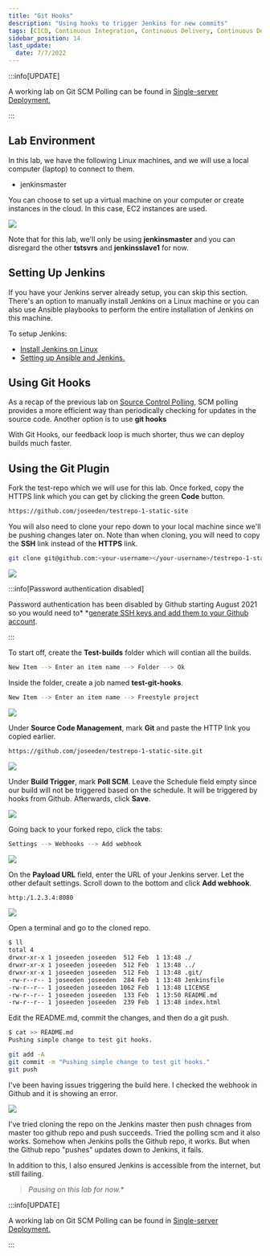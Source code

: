 ```yaml
---
title: "Git Hooks"
description: "Using hooks to trigger Jenkins for new commits"
tags: [CICD, Continuous Integration, Continuous Delivery, Continuous Deployment, Jenkins, Maven, Git, Github]
sidebar_position: 14
last_update:
  date: 7/7/2022
---
```




:::info[UPDATE]

A working lab on Git SCM Polling can be found in [Single-server Deployment.](/docs/017-Version-Control-and-CICD/002-CICD/003-Jenkins-Labs/030-Single-Server-Deployment.md)

:::



## Lab Environment

In this lab, we have the following Linux machines, and we will use a local computer (laptop) to connect to them.

- jenkinsmaster

You can choose to set up a virtual machine on your computer or create instances in the cloud. In this case, EC2 instances are used.

<div class='img-center'>

![](/img/docs/ansible-lab-diagram-4.png)

</div>

Note that for this lab, we'll only be using **jenkinsmaster** and you can disregard the other **tstsvrs** and **jenkinsslave1** for now.

## Setting Up Jenkins

If you have your Jenkins server already setup, you can skip this section. There's an option to manually install Jenkins on a Linux machine or you can also use Ansible playbooks to perform the entire installation of Jenkins on this machine.

To setup Jenkins:

- [Install Jenkins on Linux](/docs/017-Version-Control-and-CICD/002-CICD/003-Jenkins-Labs/004-Installing-Jenkins.md)
- [Setting up Ansible and Jenkins.](/docs/017-Version-Control-and-CICD/002-CICD/003-Jenkins-Labs/005-Setup-Ansible-and-Jenkins.md)


## Using Git Hooks

As a recap of the previous lab on [Source Control Polling](/docs/017-Version-Control-and-CICD/002-CICD/003-Jenkins-Labs/013-Source-Control-Polling.md), SCM polling provides a more efficient way than periodically checking for updates in the source code. Another option is to use **git hooks**

With Git Hooks, our feedback loop is much shorter, thus we can deploy builds much faster.


## Using the Git Plugin

Fork the test-repo which we will use for this lab. Once forked, copy the HTTPS link which you can get by clicking the green **Code** button.

```bash
https://github.com/joseeden/testrepo-1-static-site
```

You will also need to clone your repo down to your local machine since we'll be pushing changes later on. Note than when cloning, you will need to copy the **SSH** link instead of the **HTTPS** link.

```bash
git clone git@github.com:<your-username></your-username>/testrepo-1-static-site.git
```

<div class='img-center'>

![](/img/docs/lalab04forkgit.png)

</div>


:::info[Password authentication disabled]

Password authentication has been disabled by Github starting August 2021 so you would need to* *[generate SSH keys and add them to your Github account](https://docs.github.com/en/authentication/connecting-to-github-with-ssh/about-ssh).

:::


To start off, create the **Test-builds** folder which will contian all the builds. 

```bash
New Item --> Enter an item name --> Folder --> Ok
```

Inside the folder, create a job named **test-git-hooks**.

```bash
New Item --> Enter an item name --> Freestyle project
```

<div class='img-center'>

![](/img/docs/lalab04githooks.png)

</div>

Under **Source Code Management**, mark **Git** and paste the HTTP link you copied earlier.

```bash
https://github.com/joseeden/testrepo-1-static-site.git 
```

<div class='img-center'>

![](/img/docs/lalab04scmlink.png)

</div>

Under **Build Trigger**, mark **Poll SCM**. Leave the Schedule field empty since our build will not be triggered based on the schedule. It will be triggered by hooks from Github. Afterwards, click **Save**.

<div class='img-center'>

![](/img/docs/lalab04pollscmsave.png)

</div>

Going back to your forked repo, click the tabs:

```bash
Settings --> Webhooks --> Add webhook 
```

<div class='img-center'>

![](/img/docs/lalab04addwebhook.png)

</div>

On the **Payload URL** field, enter the URL of your Jenkins server. Let the other default settings. Scroll down to the bottom and click **Add webhook**.

```bash
http:/1.2.3.4:8080
```

<div class='img-center'>

![](/img/docs/lalab04webhookjenurl8080.png)

</div>


Open a terminal and go to the cloned repo.

```bash
$ ll
total 4
drwxr-xr-x 1 joseeden joseeden  512 Feb  1 13:48 ./
drwxr-xr-x 1 joseeden joseeden  512 Feb  1 13:48 ../
drwxr-xr-x 1 joseeden joseeden  512 Feb  1 13:48 .git/
-rw-r--r-- 1 joseeden joseeden  284 Feb  1 13:48 Jenkinsfile
-rw-r--r-- 1 joseeden joseeden 1062 Feb  1 13:48 LICENSE
-rw-r--r-- 1 joseeden joseeden  133 Feb  1 13:50 README.md
-rw-r--r-- 1 joseeden joseeden  239 Feb  1 13:48 index.html 
```

Edit the README.md, commit the changes, and then do a git push.

```bash
$ cat >> README.md
Pushing simple change to test git hooks. 
```
```bash
git add -A 
git commit -m "Pushing simple change to test git hooks."
git push
```

I've been having issues triggering the build here. I checked the webhook in Github and it is showing an error.

<div class='img-center'>

![](/img/docs/githookerrorcantconecttohost.png)

</div>

I've tried cloning the repo on the Jenkins master then push chnages from master too github repo and push succeeds. Tried the polling scm and it also works. Somehow when Jenkins polls the Github repo, it works. But when the Github repo "pushes" updates down to Jenkins, it fails.

In addition to this, I also ensured Jenkins is accessible from the internet, but still failing.


> *Pausing on this lab for now.**

:::info[UPDATE]

A working lab on Git SCM Polling can be found in [Single-server Deployment.](/docs/017-Version-Control-and-CICD/002-CICD/003-Jenkins-Labs/030-Single-Server-Deployment.md)

:::

